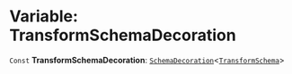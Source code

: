 # Variable: TransformSchemaDecoration

`Const` **TransformSchemaDecoration**: [`SchemaDecoration`](/en/auto-docs/fixed-layout-editor/interfaces/SchemaDecoration-1.md)<[`TransformSchema`](/en/auto-docs/fixed-layout-editor/interfaces/TransformSchema-1.md)>
